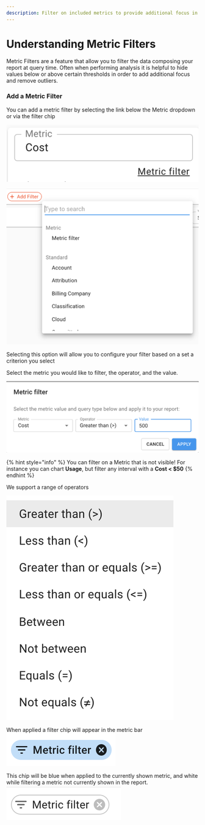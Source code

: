 ```yaml
---
description: Filter on included metrics to provide additional focus in your reports
---
```


# Understanding Metric Filters

Metric Filters are a feature that allow you to filter the data composing your report at query time.  Often when performing analysis it is helpful to hide values below or above certain thresholds in order to add additional focus and remove outliers.

### Add a Metric Filter

You can add a metric filter by selecting the link below the Metric dropdown or via the filter chip

![](<../.gitbook/assets/image (59).png>)

![](<../.gitbook/assets/image (8).png>)&#x20;

Selecting this option will allow you to configure your filter based on a set a criterion you select

Select the metric you would like to filter, the operator, and the value.

![Metric Configuration Window](<../.gitbook/assets/image (6).png>)

{% hint style="info" %}
You can filter on a Metric that is not visible!  For instance you can chart **Usage**, but filter any interval with a **Cost < $50**
{% endhint %}

We support a range of operators&#x20;

![](<../.gitbook/assets/image (3).png>)

When applied a filter chip will appear in the metric bar ![](<../.gitbook/assets/image (9).png>)

This chip will be blue when applied to the currently shown metric, and white while filtering a metric not currently shown in the report. ![](<../.gitbook/assets/image (83).png>)
